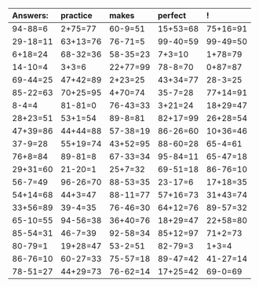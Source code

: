 | Answers: | practice | makes | perfect | ! |
| :--- | :--- | :--- | :--- | :--- |
| 94-88=6 | 2+75=77 | 60-9=51 | 15+53=68 | 75+16=91 | 
| 29-18=11 | 63+13=76 | 76-71=5 | 99-40=59 | 99-49=50 | 
| 6+18=24 | 68-32=36 | 58-35=23 | 7+3=10 | 1+78=79 | 
| 14-10=4 | 3+3=6 | 22+77=99 | 78-8=70 | 0+87=87 | 
| 69-44=25 | 47+42=89 | 2+23=25 | 43+34=77 | 28-3=25 | 
| 85-22=63 | 70+25=95 | 4+70=74 | 35-7=28 | 77+14=91 | 
| 8-4=4 | 81-81=0 | 76-43=33 | 3+21=24 | 18+29=47 | 
| 28+23=51 | 53+1=54 | 89-8=81 | 82+17=99 | 26+28=54 | 
| 47+39=86 | 44+44=88 | 57-38=19 | 86-26=60 | 10+36=46 | 
| 37-9=28 | 55+19=74 | 43+52=95 | 88-60=28 | 65-4=61 | 
| 76+8=84 | 89-81=8 | 67-33=34 | 95-84=11 | 65-47=18 | 
| 29+31=60 | 21-20=1 | 25+7=32 | 69-51=18 | 86-76=10 | 
| 56-7=49 | 96-26=70 | 88-53=35 | 23-17=6 | 17+18=35 | 
| 54+14=68 | 44+3=47 | 88-11=77 | 57+16=73 | 31+43=74 | 
| 33+56=89 | 39-4=35 | 76-46=30 | 64+12=76 | 89-57=32 | 
| 65-10=55 | 94-56=38 | 36+40=76 | 18+29=47 | 22+58=80 | 
| 85-54=31 | 46-7=39 | 92-58=34 | 85+12=97 | 71+2=73 | 
| 80-79=1 | 19+28=47 | 53-2=51 | 82-79=3 | 1+3=4 | 
| 86-76=10 | 60-27=33 | 75-57=18 | 89-47=42 | 41-27=14 | 
| 78-51=27 | 44+29=73 | 76-62=14 | 17+25=42 | 69-0=69 | 
